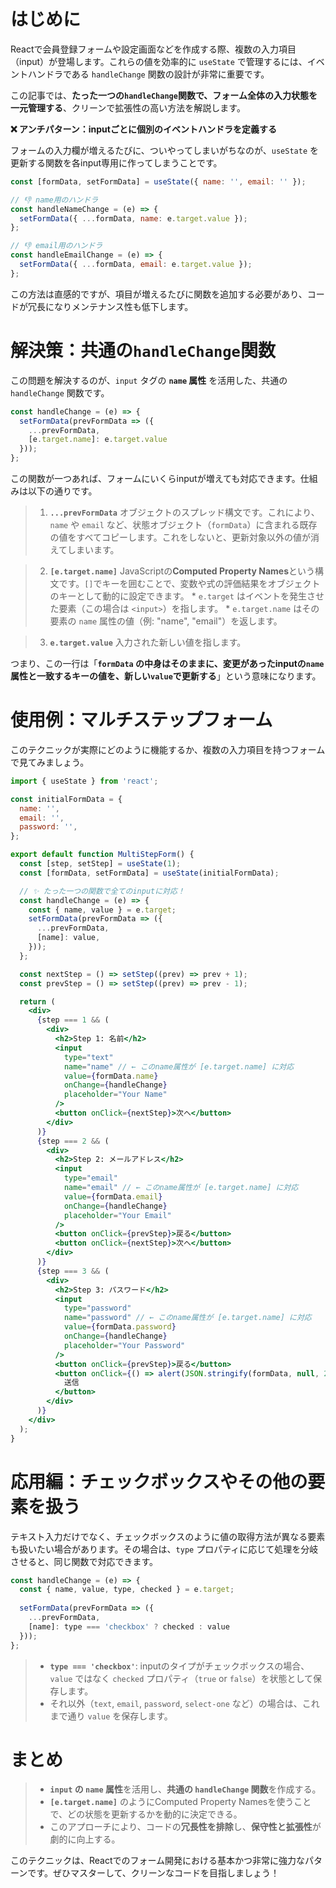 # はじめに

Reactで会員登録フォームや設定画面などを作成する際、複数の入力項目（input）が登場します。これらの値を効率的に `useState` で管理するには、イベントハンドラである `handleChange` 関数の設計が非常に重要です。

この記事では、**たった一つの`handleChange`関数で、フォーム全体の入力状態を一元管理する**、クリーンで拡張性の高い方法を解説します。

**❌ アンチパターン：inputごとに個別のイベントハンドラを定義する**

フォームの入力欄が増えるたびに、ついやってしまいがちなのが、`useState` を更新する関数を各input専用に作ってしまうことです。

```jsx
const [formData, setFormData] = useState({ name: '', email: '' });

// 👎 name用のハンドラ
const handleNameChange = (e) => {
  setFormData({ ...formData, name: e.target.value });
};

// 👎 email用のハンドラ
const handleEmailChange = (e) => {
  setFormData({ ...formData, email: e.target.value });
};
```

この方法は直感的ですが、項目が増えるたびに関数を追加する必要があり、コードが冗長になりメンテナンス性も低下します。

# 解決策：共通の`handleChange`関数

この問題を解決するのが、`input` タグの **`name` 属性** を活用した、共通の `handleChange` 関数です。

```javascript
const handleChange = (e) => {
  setFormData(prevFormData => ({
    ...prevFormData,
    [e.target.name]: e.target.value
  }));
};
```

この関数が一つあれば、フォームにいくらinputが増えても対応できます。仕組みは以下の通りです。

>1.  **`...prevFormData`**
オブジェクトのスプレッド構文です。これにより、`name` や `email` など、状態オブジェクト（`formData`）に含まれる既存の値をすべてコピーします。これをしないと、更新対象以外の値が消えてしまいます。

>2.  **`[e.target.name]`**
JavaScriptの**Computed Property Names**という構文です。`[]`でキーを囲むことで、変数や式の評価結果をオブジェクトのキーとして動的に設定できます。
      * `e.target` はイベントを発生させた要素（この場合は `<input>`）を指します。
      * `e.target.name` はその要素の `name` 属性の値（例: "name", "email"）を返します。

>3.  **`e.target.value`**
    入力された新しい値を指します。

つまり、この一行は「**`formData` の中身はそのままに、変更があったinputの`name`属性と一致するキーの値を、新しい`value`で更新する**」という意味になります。

# 使用例：マルチステップフォーム

このテクニックが実際にどのように機能するか、複数の入力項目を持つフォームで見てみましょう。

```jsx:Multistepform.jsx
import { useState } from 'react';

const initialFormData = {
  name: '',
  email: '',
  password: '',
};

export default function MultiStepForm() {
  const [step, setStep] = useState(1);
  const [formData, setFormData] = useState(initialFormData);

  // ✨ たった一つの関数で全てのinputに対応！
  const handleChange = (e) => {
    const { name, value } = e.target;
    setFormData(prevFormData => ({
      ...prevFormData,
      [name]: value,
    }));
  };

  const nextStep = () => setStep((prev) => prev + 1);
  const prevStep = () => setStep((prev) => prev - 1);

  return (
    <div>
      {step === 1 && (
        <div>
          <h2>Step 1: 名前</h2>
          <input
            type="text"
            name="name" // ← このname属性が [e.target.name] に対応
            value={formData.name}
            onChange={handleChange}
            placeholder="Your Name"
          />
          <button onClick={nextStep}>次へ</button>
        </div>
      )}
      {step === 2 && (
        <div>
          <h2>Step 2: メールアドレス</h2>
          <input
            type="email"
            name="email" // ← このname属性が [e.target.name] に対応
            value={formData.email}
            onChange={handleChange}
            placeholder="Your Email"
          />
          <button onClick={prevStep}>戻る</button>
          <button onClick={nextStep}>次へ</button>
        </div>
      )}
      {step === 3 && (
        <div>
          <h2>Step 3: パスワード</h2>
          <input
            type="password"
            name="password" // ← このname属性が [e.target.name] に対応
            value={formData.password}
            onChange={handleChange}
            placeholder="Your Password"
          />
          <button onClick={prevStep}>戻る</button>
          <button onClick={() => alert(JSON.stringify(formData, null, 2))}>
            送信
          </button>
        </div>
      )}
    </div>
  );
}
```

# 応用編：チェックボックスやその他の要素を扱う

テキスト入力だけでなく、チェックボックスのように値の取得方法が異なる要素も扱いたい場合があります。その場合は、`type` プロパティに応じて処理を分岐させると、同じ関数で対応できます。

```javascript
const handleChange = (e) => {
  const { name, value, type, checked } = e.target;
  
  setFormData(prevFormData => ({
    ...prevFormData,
    [name]: type === 'checkbox' ? checked : value
  }));
};
```

>* **`type === 'checkbox'`**: inputのタイプがチェックボックスの場合、`value` ではなく `checked` プロパティ（`true` or `false`）を状態として保存します。
>* それ以外（`text`, `email`, `password`, `select-one` など）の場合は、これまで通り `value` を保存します。

# まとめ

>* **`input` の `name` 属性**を活用し、**共通の `handleChange` 関数**を作成する。
>* **`[e.target.name]`** のようにComputed Property Namesを使うことで、どの状態を更新するかを動的に決定できる。
>* このアプローチにより、コードの**冗長性を排除**し、**保守性と拡張性**が劇的に向上する。

このテクニックは、Reactでのフォーム開発における基本かつ非常に強力なパターンです。ぜひマスターして、クリーンなコードを目指しましょう！
